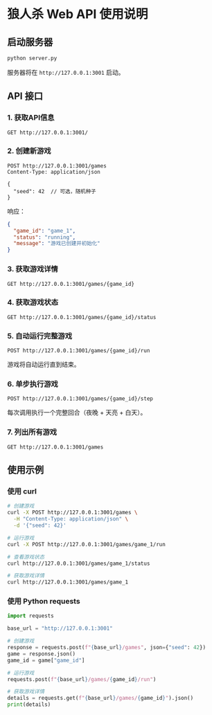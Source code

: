 # 狼人杀 Web API 使用说明

## 启动服务器

```bash
python server.py
```

服务器将在 `http://127.0.0.1:3001` 启动。

## API 接口

### 1. 获取API信息
```
GET http://127.0.0.1:3001/
```

### 2. 创建新游戏
```
POST http://127.0.0.1:3001/games
Content-Type: application/json

{
  "seed": 42  // 可选，随机种子
}
```

响应：
```json
{
  "game_id": "game_1",
  "status": "running",
  "message": "游戏已创建并初始化"
}
```

### 3. 获取游戏详情
```
GET http://127.0.0.1:3001/games/{game_id}
```

### 4. 获取游戏状态
```
GET http://127.0.0.1:3001/games/{game_id}/status
```

### 5. 自动运行完整游戏
```
POST http://127.0.0.1:3001/games/{game_id}/run
```

游戏将自动运行直到结束。

### 6. 单步执行游戏
```
POST http://127.0.0.1:3001/games/{game_id}/step
```

每次调用执行一个完整回合（夜晚 + 天亮 + 白天）。

### 7. 列出所有游戏
```
GET http://127.0.0.1:3001/games
```

## 使用示例

### 使用 curl

```bash
# 创建游戏
curl -X POST http://127.0.0.1:3001/games \
  -H "Content-Type: application/json" \
  -d '{"seed": 42}'

# 运行游戏
curl -X POST http://127.0.0.1:3001/games/game_1/run

# 查看游戏状态
curl http://127.0.0.1:3001/games/game_1/status

# 获取游戏详情
curl http://127.0.0.1:3001/games/game_1
```

### 使用 Python requests

```python
import requests

base_url = "http://127.0.0.1:3001"

# 创建游戏
response = requests.post(f"{base_url}/games", json={"seed": 42})
game = response.json()
game_id = game["game_id"]

# 运行游戏
requests.post(f"{base_url}/games/{game_id}/run")

# 获取游戏详情
details = requests.get(f"{base_url}/games/{game_id}").json()
print(details)
```


